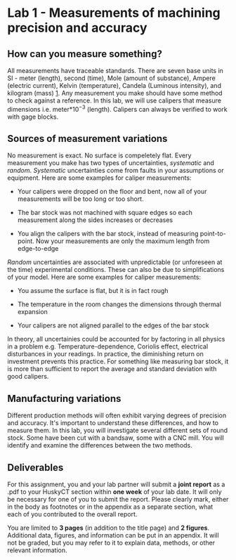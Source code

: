 # Lab 1 - 	Measurements of machining precision and accuracy

## How can you measure something?

All measurements have traceable standards. There are seven base units in SI -
meter (length), second (time), Mole (amount of substance), Ampere (electric
current), Kelvin (temperature), Candela (Luminous intensity), and kilogram
(mass) [1](https://www.nist.gov/pml/weights-and-measures/metric-si/si-units).
Any measurement you make should have some method to check against a reference.
In this lab, we will use calipers that measure dimensions i.e.  meter\*10$^{-3}$
(length). Calipers can always be verified to work with gage blocks. 

## Sources of measurement variations

No measurement is exact. No surface is compeletely flat. Every measurement you
make has two types of uncertainties, *systematic* and *random*. *Systematic*
uncertainties come from faults in your assumptions or equipment. Here are some
examples for caliper measurements:

- Your calipers were dropped on the floor and bent, now all of your measurements
  will be too long or too short. 

- The bar stock was not machined with square edges so each measurement along the
  sides increases or decreases

- You align the calipers with the bar stock, instead of measuring
  point-to-point. Now your measurements are only the maximum length from
  edge-to-edge

*Random* uncertainties are associated with unpredictable (or unforeseen at the
time) experimental conditions. These can also be due to simplifications of your
model. Here are some examples for caliper measurements:

- You assume the surface is flat, but it is in fact rough

- The temperature in the room changes the dimensions through thermal expansion

- Your calipers are not aligned parallel to the edges of the bar stock

In theory, all uncertainies could be accounted for by factoring in all physics
in a problem e.g. Temperature-dependence, Coriolis effect, electrical
disturbances in your readings. In practice, the diminishing return on investment
prevents this practice. For something like measuring bar stock, it is more than
sufficient to report the average and standard deviation with good calipers. 

## Manufacturing variations

Different production methods will often exhibit varying degrees of precision and accuracy. It's important to understand these differences, and how to measure them.
In this lab, you will investigate several different sets of round stock. Some have been cut
with a bandsaw, some with a CNC mill. You will identify and examine the differences between the two 
methods.

## Deliverables

For this assignment, you and your lab partner will submit a __joint report__ as a .pdf to your HuskyCT section within __one week__ of your lab date. It will only be necessary for one of you to submit the report. Please clearly mark, either in the body as footnotes or in the appendix as a separate section, what each of you contributed to the overall report.

You are limited to __3 pages__ (in addition to the title page) and __2 figures__. Additional data, figures, and information can be put in an appendix. It will not be graded, but you may refer to it to explain data, methods, or other relevant information.

